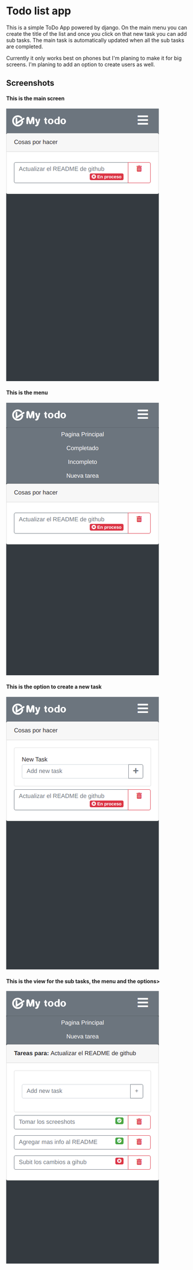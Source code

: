 # Todo list app
This is a simple ToDo App powered by django. On the main menu you can create the title of the list and once you click on that new task you can add sub tasks. The main task is automatically updated when all the sub tasks are completed. 

Currently it only works best on phones but I'm planing to make it for big screens. I'm planing to add an option to create users as well.

## Screenshots
#### This is the main screen
![Main Screen](resources/mainmenu.png)

#### This is the menu
![Main Screen](resources/displayedmenu.png)

#### This is the option to create a new task
![Main Screen](resources/addnewlist.png)

#### This is the view for the sub tasks, the menu and the options>
![Main Screen](resources/subtasks.png)
